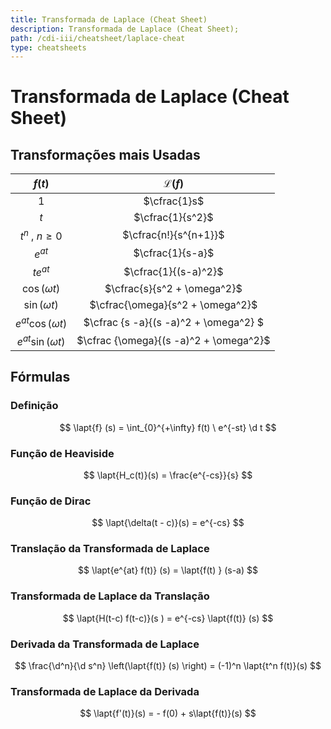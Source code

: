 ```yaml
---
title: Transformada de Laplace (Cheat Sheet)
description: Transformada de Laplace (Cheat Sheet);
path: /cdi-iii/cheatsheet/laplace-cheat
type: cheatsheets
---
```


# Transformada de Laplace (Cheat Sheet)

## Transformações mais Usadas

|          $f(t)$          |           $\mathcal{L} (f)$            |
| :----------------------: | :------------------------------------: |
|           $1$            |              $\cfrac{1}s$              |
|           $t$            |            $\cfrac{1}{s^2}$            |
|   $t^n \ , \ n \geq 0$   |         $\cfrac{n!}{s^{n+1}}$          |
|         $e^{at}$         |            $\cfrac{1}{s-a}$            |
|        $te^{at}$         |          $\cfrac{1}{(s-a)^2}$          |
|    $\cos (\omega t)$     |      $\cfrac{s}{s^2 + \omega^2}$       |
|    $\sin (\omega t)$     |    $\cfrac{\omega}{s^2 + \omega^2}$    |
| $e^{at} \cos (\omega t)$ | $\cfrac {s -a}{(s -a)^2 + \omega^2} $  |
| $e^{at} \sin (\omega t)$ | $\cfrac {\omega}{(s -a)^2 + \omega^2}$ |

## Fórmulas

### Definição

$$
\lapt{f} (s) = \int_{0}^{+\infty} f(t) \ e^{-st} \d t
$$

### Função de Heaviside

$$
\lapt{H_c(t)}(s) = \frac{e^{-cs}}{s}
$$

### Função de Dirac

$$
\lapt{\delta(t - c)}(s) = e^{-cs}
$$

### Translação da Transformada de Laplace

$$
\lapt{e^{at} f(t)} (s) = \lapt{f(t) } (s-a)
$$

### Transformada de Laplace da Translação

$$
 \lapt{H(t-c) f(t-c)}(s ) = e^{-cs} \lapt{f(t)} (s)
$$

### Derivada da Transformada de Laplace

$$
\frac{\d^n}{\d s^n} \left(\lapt{f(t)} (s) \right) = (-1)^n \lapt{t^n f(t)}(s)
$$

### Transformada de Laplace da Derivada

$$
\lapt{f'(t)}(s) = - f(0) + s\lapt{f(t)}(s)
$$
